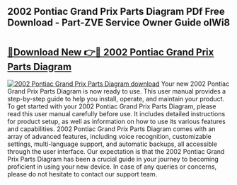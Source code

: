 ## 2002 Pontiac Grand Prix Parts Diagram PDf Free Download - Part-ZVE Service Owner Guide oIWi8

# <h2><a href="http://dfhcfs.blite.top/?on=2002+Pontiac+Grand+Prix+Parts+Diagram">🔗Download New 👉🔴 2002 Pontiac Grand Prix Parts Diagram</a></h2>

[![2002 Pontiac Grand Prix Parts Diagram download](https://i.imgur.com/lujVjoI.png)](http://dfhcfs.blite.top/?on=2002+Pontiac+Grand+Prix+Parts+Diagram)
Your new 2002 Pontiac Grand Prix Parts Diagram is now ready to use. This user manual provides a step-by-step guide to help you install, operate, and maintain your product. To get started with your 2002 Pontiac Grand Prix Parts Diagram, please read this user manual carefully before use. It includes detailed instructions for product setup, as well as information on how to use its various features and capabilities. 2002 Pontiac Grand Prix Parts Diagram comes with an array of advanced features, including voice recognition, customizable settings, multi-language support, and automatic backups, all accessible through the user interface. Our expectation is that the 2002 Pontiac Grand Prix Parts Diagram has been a crucial guide in your journey to becoming proficient in using your new device. In case of any queries or concerns, please do not hesitate to contact our support team.
